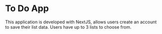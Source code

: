 # To Do App
This application is developed with NextJS, allows users create an account to save their list data. Users have up to 3 lists to choose from. 
